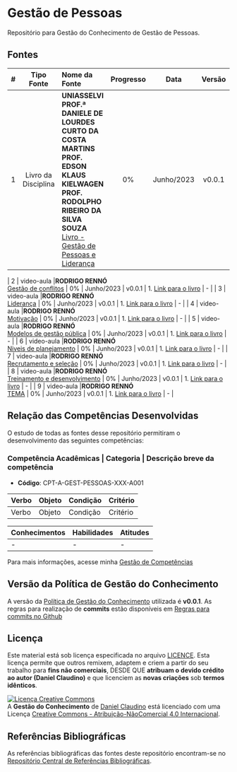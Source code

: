 # Gestão de Pessoas

Repositório para Gestão do Conhecimento de Gestão de Pessoas.

## Fontes
 
| # | Tipo Fonte | Nome da Fonte | Progresso | Data | Versão | Links | Anotações |
|:---:|:---:|:---|:---:|:---:|:---:|:---|:---|
| 1 | Livro da Disciplina |**UNIASSELVI<br>PROF.ª DANIELE DE LOURDES CURTO DA COSTA MARTINS<br>PROF. EDSON KLAUS KIELWAGEN<br>PROF. RODOLPHO RIBEIRO DA SILVA SOUZA**<br>[Livro - Gestão de Pessoas e Liderança](./livro-da-disciplina-UNIASSELVI-2023-gestao-de-pessoas-e-lideranca/README.md) | 0% | Junho/2023 | v0.0.1 | 1. [Link para o livro](https://1drv.ms/b/s!Au-CrfNP6c0bhqEwOYzc75SOQvXxtw?e=4xnfJS) | - |

| 2 | video-aula |**RODRIGO RENNÓ**<br>[Gestão de conflitos](./video-aula-RENNO-2019-gestao-de-conflitos-aula-completa/README.md) | 0% | Junho/2023 | v0.0.1 | 1. [Link para o livro]() | - |
| 3 | video-aula |**RODRIGO RENNÓ**<br>[Liderança](./video-aula-RENNO-2019-lideranca-aula-completa/README.md) | 0% | Junho/2023 | v0.0.1 | 1. [Link para o livro]() | - |
| 4 | video-aula |**RODRIGO RENNÓ**<br>[Motivação](./video-aula-RENNO-2019-motivacao-aula-completa/README.md) | 0% | Junho/2023 | v0.0.1 | 1. [Link para o livro]() | - |
| 5 | video-aula |**RODRIGO RENNÓ**<br>[Modelos de gestão pública](./video-aula-RENNO-2019-modelos-de-gestao-publica-aula-completa/README.md) | 0% | Junho/2023 | v0.0.1 | 1. [Link para o livro]() | - |
| 6 | video-aula |**RODRIGO RENNÓ**<br>[Niveis de planejamento](./video-aula-RENNO-2019-niveis-de-planejamento-aula-completa/README.md) | 0% | Junho/2023 | v0.0.1 | 1. [Link para o livro]() | - |
| 7 | video-aula |**RODRIGO RENNÓ**<br>[Recrutamento e seleção](./video-aula-RENNO-2019-recrutamento-e-selecao-aula-completa/README.md) | 0% | Junho/2023 | v0.0.1 | 1. [Link para o livro]() | - |
| 8 | video-aula |**RODRIGO RENNÓ**<br>[Treinamento e desenvolvimento](./video-aula-RENNO-2019-treinamento-e-desenvolvimento-aula-completa/README.md) | 0% | Junho/2023 | v0.0.1 | 1. [Link para o livro]() | - |
| 9 | video-aula |**RODRIGO RENNÓ**<br>[TEMA](.//README.md) | 0% | Junho/2023 | v0.0.1 | 1. [Link para o livro]() | - |


## Relação das Competências Desenvolvidas

O estudo de todas as fontes desse repositório permitiram o desenvolvimento das seguintes competências:

### Competência Acadêmicas | Categoria | Descrição breve da competência

- **Código**: CPT-A-GEST-PESSOAS-XXX-A001

|**Verbo**|**Objeto**|**Condição**|**Critério**|
|:---|:---|:---|:---|
|Verbo|Objeto|Condição|Critério|

|**Conhecimentos**|**Habilidades**|**Atitudes**|
|:---|:---|:---|
|-|-|-|

Para mais informações, acesse minha [Gestão de Competências](https://github.com/dnlclaudino/gestao-de-competencias/tree/master)

## Versão da Política de Gestão do Conhecimento

A versão da [Política de Gestão do Conhecimento](https://github.com/dnlclaudino/gestao-do-conhecimento/tree/master) utilizada é **v0.0.1**. As regras para realização de **commits** estão disponíveis em [Regras para commits no Github](https://github.com/dnlclaudino/gestao-do-conhecimento/blob/master/README.md#regras-para-nomenclatura-de-commits-no-github)

## Licença

Este material está sob licença especificada no arquivo [LICENCE](./LICENSE). Esta licença permite que outros remixem, adaptem e criem a partir do seu trabalho para **fins não comerciais**, DESDE QUE **atribuam o devido crédito ao autor (Daniel Claudino)** e que licenciem as **novas criações** sob **termos idênticos**.

<a rel="license" href="http://creativecommons.org/licenses/by-nc/4.0/"><img alt="Licença Creative Commons" style="border-width:0" src="https://i.creativecommons.org/l/by-nc/4.0/88x31.png" /></a><br /><span xmlns:dct="http://purl.org/dc/terms/" href="http://purl.org/dc/dcmitype/Text" property="dct:title" rel="dct:type">A <b>Gestão do Conhecimento</b></span> de <a xmlns:cc="http://creativecommons.org/ns#" href="https://github.com/dnlclaudino/gestao-do-conhecimento" property="cc:attributionName" rel="cc:attributionURL">Daniel Claudino</a> está licenciado com uma Licença <a rel="license" href="http://creativecommons.org/licenses/by-nc/4.0/">Creative Commons - Atribuição-NãoComercial 4.0 Internacional</a>.  

## Referências Bibliográficas

As referências bibliográficas das fontes deste repositório encontram-se no [Repositório Central de Referências Bibliográficas](https://github.com/dnlclaudino/repositorio-central-referencias-bibliograficas/tree/master).
